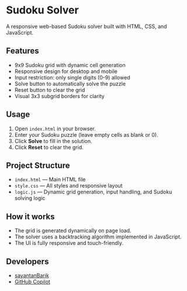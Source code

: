 # Sudoku Solver

A responsive web-based Sudoku solver built with HTML, CSS, and JavaScript.

## Features
- 9x9 Sudoku grid with dynamic cell generation
- Responsive design for desktop and mobile
- Input restriction: only single digits (0-9) allowed
- Solve button to automatically solve the puzzle
- Reset button to clear the grid
- Visual 3x3 subgrid borders for clarity

## Usage
1. Open `index.html` in your browser.
2. Enter your Sudoku puzzle (leave empty cells as blank or 0).
3. Click **Solve** to fill in the solution.
4. Click **Reset** to clear the grid.

## Project Structure
- `index.html` — Main HTML file
- `style.css` — All styles and responsive layout
- `logic.js` — Dynamic grid generation, input handling, and Sudoku solving logic

## How it works
- The grid is generated dynamically on page load.
- The solver uses a backtracking algorithm implemented in JavaScript.
- The UI is fully responsive and touch-friendly.



## Developers
- [sayantanBarik](https://github.com/sayantanBarik)
- [GitHub Copilot](https://github.com/features/copilot)

